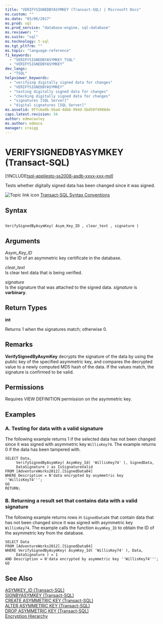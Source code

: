 ```yaml
---
title: "VERIFYSIGNEDBYASYMKEY (Transact-SQL) | Microsoft Docs"
ms.custom: ""
ms.date: "03/06/2017"
ms.prod: sql
ms.prod_service: "database-engine, sql-database"
ms.reviewer: ""
ms.suite: "sql"
ms.technology: t-sql
ms.tgt_pltfrm: ""
ms.topic: "language-reference"
f1_keywords: 
  - "VERIFYSIGNEDBYASYMKEY_TSQL"
  - "VERIFYSIGNEDBYASYMKEY"
dev_langs: 
  - "TSQL"
helpviewer_keywords: 
  - "verifying digitally signed data for changes"
  - "VERIFYSIGNEDBYASYMKEY"
  - "testing digitally signed data for changes"
  - "checking digitally signed data for changes"
  - "signatures [SQL Server]"
  - "digital signatures [SQL Server]"
ms.assetid: 9f7c6e0b-5ba4-4dbb-994d-5bd59f4908de
caps.latest.revision: 34
author: edmacauley
ms.author: edmaca
manager: craigg
---
```

# VERIFYSIGNEDBYASYMKEY (Transact-SQL)
[!INCLUDE[tsql-appliesto-ss2008-asdb-xxxx-xxx-md](../../includes/tsql-appliesto-ss2008-asdb-xxxx-xxx-md.md)]

  Tests whether digitally signed data has been changed since it was signed.  
  
 ![Topic link icon](../../database-engine/configure-windows/media/topic-link.gif "Topic link icon") [Transact-SQL Syntax Conventions](../../t-sql/language-elements/transact-sql-syntax-conventions-transact-sql.md)  
  
## Syntax  
  
```  
  
VerifySignedByAsymKey( Asym_Key_ID , clear_text , signature )  
```  
  
## Arguments  
 *Asym_Key_ID*  
 Is the ID of an asymmetric key certificate in the database.  
  
 *clear_text*  
 Is clear text data that is being verified.  
  
 *signature*  
 Is the signature that was attached to the signed data. *signature* is **varbinary**.  
  
## Return Types  
 **int**  
  
 Returns 1 when the signatures match; otherwise 0.  
  
## Remarks  
 **VerifySignedByAsymKey** decrypts the signature of the data by using the public key of the specified asymmetric key, and compares the decrypted value to a newly computed MD5 hash of the data. If the values match, the signature is confirmed to be valid.  
  
## Permissions  
 Requires VIEW DEFINITION permission on the asymmetric key.  
  
## Examples  
  
### A. Testing for data with a valid signature  
 The following example returns 1 if the selected data has not been changed since it was signed with asymmetric key `WillisKey74`. The example returns 0 if the data has been tampered with.  
  
```  
SELECT Data,  
     VerifySignedByAsymKey( AsymKey_Id( 'WillisKey74' ), SignedData,  
     DataSignature ) as IsSignatureValid  
FROM [AdventureWorks2012].[SignedData04]   
WHERE Description = N'data encrypted by asymmetric key ''WillisKey74''';  
GO  
RETURN;  
```  
  
### B. Returning a result set that contains data with a valid signature  
 The following example returns rows in `SignedData04` that contain data that has not been changed since it was signed with asymmetric key `WillisKey74`. The example calls the function `AsymKey_ID` to obtain the ID of the asymmetric key from the database.  
  
```  
SELECT Data   
FROM [AdventureWorks2012].[SignedData04]   
WHERE VerifySignedByAsymKey( AsymKey_Id( 'WillisKey74' ), Data,  
     DataSignature ) = 1  
AND Description = N'data encrypted by asymmetric key ''WillisKey74''';  
GO  
```  
  
## See Also  
 [ASYMKEY_ID &#40;Transact-SQL&#41;](../../t-sql/functions/asymkey-id-transact-sql.md)   
 [SIGNBYASYMKEY &#40;Transact-SQL&#41;](../../t-sql/functions/signbyasymkey-transact-sql.md)   
 [CREATE ASYMMETRIC KEY &#40;Transact-SQL&#41;](../../t-sql/statements/create-asymmetric-key-transact-sql.md)   
 [ALTER ASYMMETRIC KEY &#40;Transact-SQL&#41;](../../t-sql/statements/alter-asymmetric-key-transact-sql.md)   
 [DROP ASYMMETRIC KEY &#40;Transact-SQL&#41;](../../t-sql/statements/drop-asymmetric-key-transact-sql.md)   
 [Encryption Hierarchy](../../relational-databases/security/encryption/encryption-hierarchy.md)  
  
  
